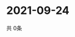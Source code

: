 # 2021-09-24
  共 0条

  <!-- BEGIN -->
  <!-- 最后更新时间Fri Sep 24 2021 05:03:21 GMT+0000 (Coordinated Universal Time) -->
  
  <!-- END -->
  
  